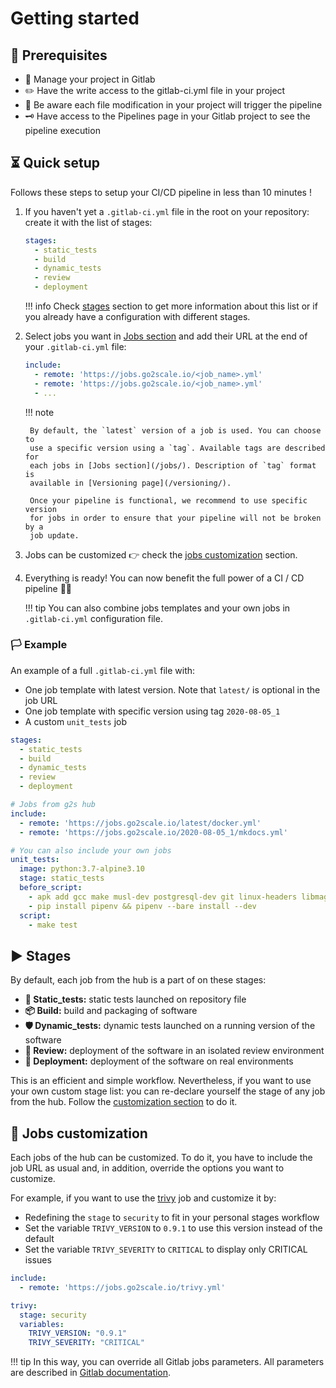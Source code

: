 # Getting started

## 📝 Prerequisites

- 🦊  Manage your project in Gitlab
- ✏️   Have the write access to the gitlab-ci.yml file in your project
- 🔫  Be aware each file modification in your project will trigger the pipeline
- 🗝  Have access to the Pipelines page in your Gitlab project to see the pipeline execution

## ⏳ Quick setup

Follows these steps to setup your CI/CD pipeline in less than 10 minutes !

1. If you haven't yet a `.gitlab-ci.yml` file in the root on your repository:
   create it with the list of stages:

    ```yaml
    stages:
      - static_tests
      - build
      - dynamic_tests
      - review
      - deployment
    ```

    !!! info
        Check [stages](#stages) section to get more information about this list
        or if you already have a configuration with different stages.

2. Select jobs you want in [Jobs section](/jobs/) and add their URL at the end
   of your `.gitlab-ci.yml` file:

    ```yaml
    include:
      - remote: 'https://jobs.go2scale.io/<job_name>.yml'
      - remote: 'https://jobs.go2scale.io/<job_name>.yml'
      - ...
    ```

    !!! note

        By default, the `latest` version of a job is used. You can choose to
        use a specific version using a `tag`. Available tags are described for
        each jobs in [Jobs section](/jobs/). Description of `tag` format is
        available in [Versioning page](/versioning/).

        Once your pipeline is functional, we recommend to use specific version
        for jobs in order to ensure that your pipeline will not be broken by a
        job update.

3. Jobs can be customized 👉 check the [jobs
   customization](#jobs-customization) section.

4. Everything is ready! You can now benefit the full power of a CI / CD
   pipeline 🎉🚀

    !!! tip
        You can also combine jobs templates and your own jobs in
        `.gitlab-ci.yml` configuration file.

### 🏳󠁵󠁳󠁴󠁸󠁿 Example


An example of a full `.gitlab-ci.yml` file with:

* One job template with latest version. Note that `latest/` is optional in the
  job URL
* One job template with specific version using tag `2020-08-05_1`
* A custom `unit_tests` job

``` yaml
stages:
  - static_tests
  - build
  - dynamic_tests
  - review
  - deployment

# Jobs from g2s hub
include:
  - remote: 'https://jobs.go2scale.io/latest/docker.yml'
  - remote: 'https://jobs.go2scale.io/2020-08-05_1/mkdocs.yml'

# You can also include your own jobs
unit_tests:
  image: python:3.7-alpine3.10
  stage: static_tests
  before_script:
    - apk add gcc make musl-dev postgresql-dev git linux-headers libmagic jpeg-dev zlib-dev
    - pip install pipenv && pipenv --bare install --dev
  script:
    - make test
```

## ▶ Stages

By default, each job from the hub is a part of on these stages:

* **🔎 Static_tests:** static tests launched on repository file
* **📦 Build:** build and packaging of software
* **🛡 Dynamic_tests:** dynamic tests launched on a running version of the software
* **🙋 Review:** deployment of the software in an isolated review environment
* **🚀 Deployment:** deployment of the software on real environments

This is an efficient and simple workflow. Nevertheless, if you want to use your
own custom stage list: you can re-declare yourself the stage of any job from
the hub. Follow the [customization section](#jobs-customization) to do it.

## 🔧 Jobs customization

Each jobs of the hub can be customized. To do it, you have to include the job
URL as usual and, in addition, override the options you want to customize.

For example, if you want to use the [trivy](/jobs/dynamic_tests/trivy/) job and
customize it by:

* Redefining the `stage` to `security` to fit in your personal stages workflow
* Set the variable `TRIVY_VERSION` to `0.9.1` to use this version instead of
  the default
* Set the variable `TRIVY_SEVERITY` to `CRITICAL` to display only CRITICAL
  issues

```yaml
include:
  - remote: 'https://jobs.go2scale.io/trivy.yml'

trivy:
  stage: security
  variables:
    TRIVY_VERSION: "0.9.1"
    TRIVY_SEVERITY: "CRITICAL"
```

!!! tip
    In this way, you can override all Gitlab jobs parameters. All parameters
    are described in [Gitlab
    documentation](https://docs.gitlab.com/ee/ci/yaml/).
